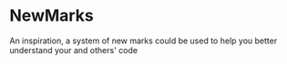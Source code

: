 # NewMarks
An inspiration, a system of new marks could be used to help you better understand your and others' code
